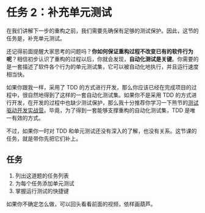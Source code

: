 # 任务 2：补充单元测试

在我们讲解下一步的重构之前，我们需要先确保有足够的测试保护。因此，这节的任务是，补充单元测试。

还记得前面提醒大家思考的问题吗？**你如何保证重构过程不改变已有的软件行为呢**？相信初步认识了重构的过程以后，你就会发现，**自动化测试是关键**。你需要的是一套描述了软件各个行为的单元测试集，它可以被自动化地执行，并且运行速度相当快。

如果你跟我一样，采用了 TDD 的方式进行开发，那么你应该已经在完成项目的过程中，很自然地得到了这样的一套自动化测试集。如果你不是采用 TDD 的方式进行开发，在开发的过程中也缺少测试保护，那么我十分推荐你学习一下熊节的[测试驱动开发实战营](https://plus.jiker.com/ying/8)。毕竟，为了得到一套能够支撑重构的自动化测试集，TDD 是唯一有效的方式。

不过，如果你一时对 TDD 和单元测试还没有深入的了解，也没有关系。这节课的任务，就是带你先把它们补上。

## 任务

1. 列出这道题的任务列表
2. 为每个任务添加单元测试
3. 掌握运行测试的快捷键

如果你不确定怎么做，可以回头看看前面的视频，依样画葫芦。
